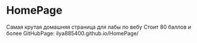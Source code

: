 # HomePage
Самая крутая домашняя страница для лабы по вебу
Стоит 80 баллов и более 
GitHubPage: ilya885400.github.io/HomePage/
